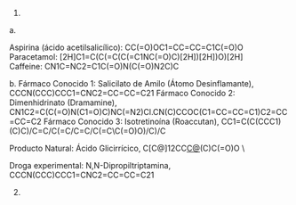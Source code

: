 1.

a. 

Aspirina (ácido acetilsalicílico): CC(=O)OC1=CC=CC=C1C(=O)O \
Paracetamol: [2H]C1=C(C(=C(C(=C1NC(=O)C)[2H])[2H])O)[2H] \
Caffeine: CN1C=NC2=C1C(=O)N(C(=O)N2C)C


b. 
Fármaco Conocido 1: Salicilato de Amilo (Átomo Desinflamante), CCCN(CCC)CCC1=CNC2=CC=CC=C21
Fármaco Conocido 2: Dimenhidrinato (Dramamine), CN1C2=C(C(=O)N(C1=O)C)NC(=N2)Cl.CN(C)CCOC(C1=CC=CC=C1)C2=CC=CC=C2
Fármaco Conocido 3: Isotretinoína (Roaccutan), CC1=C(C(CCC1)(C)C)/C=C/C(=C/C=C/C(=C\C(=O)O)/C)/C 

Producto Natural: Ácido Glicirrícico, C[C@]12CC[C@](C[C@H]1C3=CC(=O)[C@@H]4[C@]5(CC[C@@H](C([C@@H]5CC[C@]4([C@@]3(CC2)C)C)(C)C)O[C@@H]6[C@@H]([C@H]([C@@H]([C@H](O6)C(=O)O)O)O)O[C@H]7[C@@H]([C@H]([C@@H]([C@H](O7)C(=O)O)O)O)O)C)(C)C(=O)O \

Droga experimental: N,N-Dipropiltriptamina, CCCN(CCC)CCC1=CNC2=CC=CC=C21

2.
